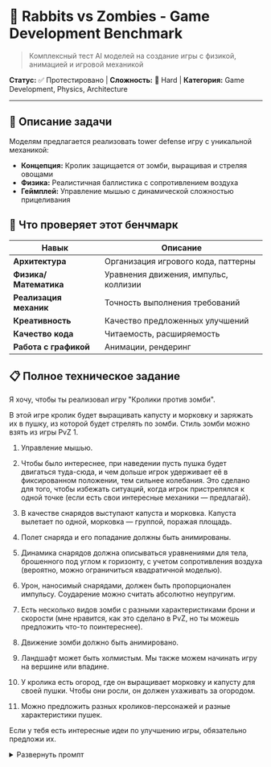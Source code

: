# 🐰 Rabbits vs Zombies - Game Development Benchmark

> Комплексный тест AI моделей на создание игры с физикой, анимацией и игровой механикой

**Статус:** ✅ Протестировано | **Сложность:** 🔴 Hard | **Категория:** Game Development, Physics, Architecture

---

## 📝 Описание задачи

Моделям предлагается реализовать tower defense игру с уникальной механикой:
- **Концепция:** Кролик защищается от зомби, выращивая и стреляя овощами
- **Физика:** Реалистичная баллистика с сопротивлением воздуха
- **Геймплей:** Управление мышью с динамической сложностью прицеливания

## 🎯 Что проверяет этот бенчмарк

| Навык | Описание |
|-------|----------|
| **Архитектура** | Организация игрового кода, паттерны |
| **Физика/Математика** | Уравнения движения, импульс, коллизии |
| **Реализация механик** | Точность выполнения требований |
| **Креативность** | Качество предложенных улучшений |
| **Качество кода** | Читаемость, расширяемость |
| **Работа с графикой** | Анимации, рендеринг |

## 📋 Полное техническое задание

Я хочу, чтобы ты реализовал игру "Кролики против зомби".

В этой игре кролик будет выращивать капусту и морковку и заряжать их в пушку, из которой будет стрелять по зомби. Стиль зомби можно взять из игры PvZ 1.

1) Управление мышью.

2) Чтобы было интереснее, при наведении пусть пушка будет двигаться туда-сюда, и чем дольше игрок удерживает её в фиксированном положении, тем сильнее колебания. Это сделано для того, чтобы избежать ситуаций, когда игрок пристрелялся к одной точке (если есть свои интересные механики — предлагай).

3) В качестве снарядов выступают капуста и морковка. Капуста вылетает по одной, морковка — группой, поражая площадь.

4) Полет снаряда и его попадание должны быть анимированы.

5) Динамика снарядов должна описываться уравнениями для тела, брошенного под углом к горизонту, с учетом сопротивления воздуха (вероятно, можно ограничиться квадратичной моделью).

6) Урон, наносимый снарядами, должен быть пропорционален импульсу. Соударение можно считать абсолютно неупругим.

7) Есть несколько видов зомби с разными характеристиками брони и скорости (мне нравится, как это сделано в PvZ, но ты можешь предложить что-то поинтереснее).

8) Движение зомби должно быть анимировано.

9) Ландшафт может быть холмистым. Мы также можем начинать игру на вершине или впадине.

10) У кролика есть огород, где он выращивает морковку и капусту для своей пушки. Чтобы они росли, он должен ухаживать за огородом.

11) Можно предложить разных кроликов-персонажей и разные характеристики пушек.

Если у тебя есть интересные идеи по улучшению игры, обязательно предложи их.

<details>
<summary>Развернуть промпт</summary>
